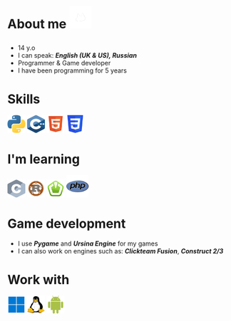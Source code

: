 # About me <img width="50" height="50" src="assets/koirdev_spin.gif"></p>

- 14 y.o
- I can speak: ***English (UK & US), Russian***
- Programmer & Game developer
- I have been programming for 5 years

 # Skills
<img width="40" height="40" src="assets/python.svg"></a>
<img width="40" height="40" src="assets/cpp.svg"></a>
<img width="40" height="40" src="assets/html5.svg"></a>
<img width="40" height="40" src="assets/css.svg"></a>

 # I'm learning
<img width="40" height="40" src="assets/c.svg"></a>
<img width="40" height="40" src="assets/rust.svg"></a>
<img width="40" height="40" src="assets/sfml.svg"></a>
<img width="50" height="50" src="assets/php.svg"></a>
 
# Game development

- I use ***Pygame*** and ***Ursina Engine*** for my games
- I can also work on engines such as: ***Clickteam Fusion***, ***Construct 2/3***

# Work with
<img width="40" height="40" src="assets/windows.png"></a>
<img width="40" height="40" src="assets/linux-tux.png"></a>
<img width="40" height="40" src="assets/android.svg"></a>




